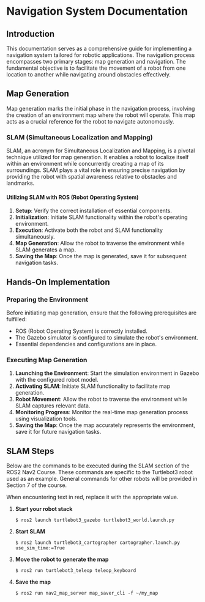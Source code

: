 # Navigation System Documentation

## Introduction

This documentation serves as a comprehensive guide for implementing a navigation system tailored for robotic applications. The navigation process encompasses two primary stages: map generation and navigation. The fundamental objective is to facilitate the movement of a robot from one location to another while navigating around obstacles effectively.

## Map Generation

Map generation marks the initial phase in the navigation process, involving the creation of an environment map where the robot will operate. This map acts as a crucial reference for the robot to navigate autonomously.

### SLAM (Simultaneous Localization and Mapping)

SLAM, an acronym for Simultaneous Localization and Mapping, is a pivotal technique utilized for map generation. It enables a robot to localize itself within an environment while concurrently creating a map of its surroundings. SLAM plays a vital role in ensuring precise navigation by providing the robot with spatial awareness relative to obstacles and landmarks.

#### Utilizing SLAM with ROS (Robot Operating System)

1. **Setup**: Verify the correct installation of essential components.
2. **Initialization**: Initiate SLAM functionality within the robot's operating environment.
3. **Execution**: Activate both the robot and SLAM functionality simultaneously.
4. **Map Generation**: Allow the robot to traverse the environment while SLAM generates a map.
5. **Saving the Map**: Once the map is generated, save it for subsequent navigation tasks.

## Hands-On Implementation

### Preparing the Environment

Before initiating map generation, ensure that the following prerequisites are fulfilled:

- ROS (Robot Operating System) is correctly installed.
- The Gazebo simulator is configured to simulate the robot's environment.
- Essential dependencies and configurations are in place.

### Executing Map Generation

1. **Launching the Environment**: Start the simulation environment in Gazebo with the configured robot model.
2. **Activating SLAM**: Initiate SLAM functionality to facilitate map generation.
3. **Robot Movement**: Allow the robot to traverse the environment while SLAM captures relevant data.
4. **Monitoring Progress**: Monitor the real-time map generation process using visualization tools.
5. **Saving the Map**: Once the map accurately represents the environment, save it for future navigation tasks.

## SLAM Steps

Below are the commands to be executed during the SLAM section of the ROS2 Nav2 Course. These commands are specific to the Turtlebot3 robot used as an example. General commands for other robots will be provided in Section 7 of the course.

When encountering text in red, replace it with the appropriate value.

1. **Start your robot stack**

   ```
   $ ros2 launch turtlebot3_gazebo turtlebot3_world.launch.py
   ```
2. **Start SLAM**

   ```
   $ ros2 launch turtlebot3_cartographer cartographer.launch.py use_sim_time:=True
   ```
3. **Move the robot to generate the map**

   ```
   $ ros2 run turtlebot3_teleop teleop_keyboard
   ```
4. **Save the map**

   ```
   $ ros2 run nav2_map_server map_saver_cli -f ~/my_map
   ```
